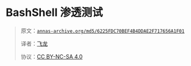 # BashShell 渗透测试

> 原文：[`annas-archive.org/md5/6225FDC70BEF4B4DDAE2F717656A1F01`](https://annas-archive.org/md5/6225FDC70BEF4B4DDAE2F717656A1F01)
> 
> 译者：[飞龙](https://github.com/wizardforcel)
> 
> 协议：[CC BY-NC-SA 4.0](http://creativecommons.org/licenses/by-nc-sa/4.0/)
